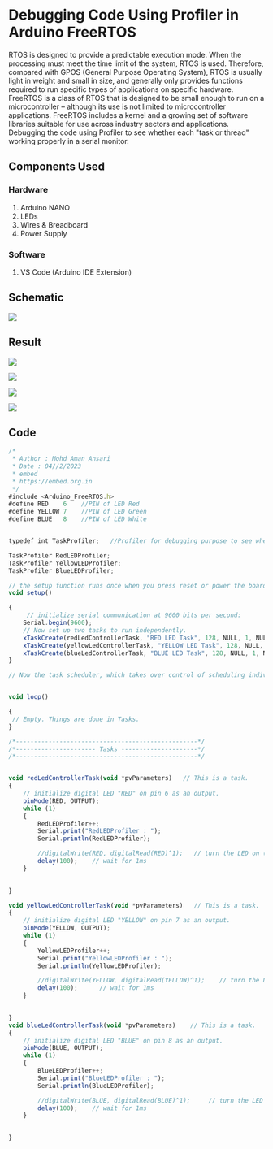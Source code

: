 
# Debugging Code Using Profiler in Arduino FreeRTOS

RTOS is designed to provide a predictable execution mode. When the processing must meet the time limit of the system, RTOS is used. Therefore, compared with GPOS (General Purpose Operating System), RTOS is usually light in weight and small in size, and generally only provides functions required to run specific types of applications on specific hardware. FreeRTOS is a class of RTOS that is designed to be small enough to run on a microcontroller – although its use is not limited to microcontroller applications. FreeRTOS includes a kernel and a growing set of software libraries suitable for use across industry sectors and applications. Debugging the code using Profiler to see whether each "task or thread" working properly in a serial monitor.





## Components Used

### Hardware

1. Arduino NANO
2. LEDs
3. Wires & Breadboard
4. Power Supply 

### Software

1. VS Code (Arduino IDE Extension)



## Schematic 

<img src="https://firebasestorage.googleapis.com/v0/b/common-project-63634.appspot.com/o/Debugging%20code%20using%20Profiler%20in%20Arduino%20FreeRTOS%2Fsch1.PNG?alt=media&token=f56f4efd-b9f0-4879-918f-3c768b74dbbb"></img>

## Result

<img src="https://firebasestorage.googleapis.com/v0/b/common-project-63634.appspot.com/o/Debugging%20code%20using%20Profiler%20in%20Arduino%20FreeRTOS%2Fim1.jpg?alt=media&token=9ecc2864-f9ae-4ede-a75d-7f3d4b6fd0b4"></img>

<img src="https://firebasestorage.googleapis.com/v0/b/common-project-63634.appspot.com/o/Debugging%20code%20using%20Profiler%20in%20Arduino%20FreeRTOS%2Fimg2.jpg?alt=media&token=da0f9eba-e129-456b-ab43-bbf7066ad068"></img>

<img src="https://firebasestorage.googleapis.com/v0/b/common-project-63634.appspot.com/o/Debugging%20code%20using%20Profiler%20in%20Arduino%20FreeRTOS%2Fimg3.PNG?alt=media&token=3ed39690-483e-48d1-97f6-870ef94b7de6"></img>

<img src="https://firebasestorage.googleapis.com/v0/b/common-project-63634.appspot.com/o/Debugging%20code%20using%20Profiler%20in%20Arduino%20FreeRTOS%2Fimg4.PNG?alt=media&token=d66dff1a-9ade-4daa-a76e-62ac72de349d"></img>

## Code 

```javascript
/*
 * Author : Mohd Aman Ansari
 * Date : 04//2/2023
 * embed
 * https://embed.org.in
 */
#include <Arduino_FreeRTOS.h>
#define RED    6    //PIN of LED Red
#define YELLOW 7    //PIN of LED Green
#define BLUE   8    //PIN of LED White


typedef int TaskProfiler;   //Profiler for debugging purpose to see whether each "task or thread" working properly in a serial monitor

TaskProfiler RedLEDProfiler;
TaskProfiler YellowLEDProfiler;
TaskProfiler BlueLEDProfiler;

// the setup function runs once when you press reset or power the board
void setup()

{
     // initialize serial communication at 9600 bits per second:
    Serial.begin(9600);
    // Now set up two tasks to run independently.
    xTaskCreate(redLedControllerTask, "RED LED Task", 128, NULL, 1, NULL);
    xTaskCreate(yellowLedControllerTask, "YELLOW LED Task", 128, NULL, 1, NULL);
    xTaskCreate(blueLedControllerTask, "BLUE LED Task", 128, NULL, 1, NULL);
}

// Now the task scheduler, which takes over control of scheduling individual tasks, is automatically started.


void loop()

{
 // Empty. Things are done in Tasks.
}

/*--------------------------------------------------*/
/*---------------------- Tasks ---------------------*/
/*--------------------------------------------------*/


void redLedControllerTask(void *pvParameters)   // This is a task.
{
    // initialize digital LED "RED" on pin 6 as an output.
    pinMode(RED, OUTPUT);
    while (1)
    {
        RedLEDProfiler++;
        Serial.print("RedLEDProfiler : ");
        Serial.println(RedLEDProfiler);

        //digitalWrite(RED, digitalRead(RED)^1);   // turn the LED on (HIGH is the voltage level)
        delay(100);    // wait for 1ms
    }
    

}

void yellowLedControllerTask(void *pvParameters)   // This is a task.
{
    // initialize digital LED "YELLOW" on pin 7 as an output.
    pinMode(YELLOW, OUTPUT);
    while (1)
    {
        YellowLEDProfiler++;
        Serial.print("YellowLEDProfiler : ");
        Serial.println(YellowLEDProfiler);

        //digitalWrite(YELLOW, digitalRead(YELLOW)^1);    // turn the LED on (HIGH is the voltage level)
        delay(100);      // wait for 1ms
    }
    

}
void blueLedControllerTask(void *pvParameters)    // This is a task.
{   
    // initialize digital LED "BLUE" on pin 8 as an output.
    pinMode(BLUE, OUTPUT);
    while (1)
    {
        BlueLEDProfiler++;
        Serial.print("BlueLEDProfiler : ");
        Serial.println(BlueLEDProfiler);

        //digitalWrite(BLUE, digitalRead(BLUE)^1);     // turn the LED on (HIGH is the voltage level)
        delay(100);    // wait for 1ms
    }
    

}


